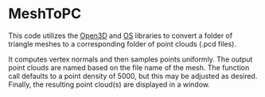 # MeshToPC

This code utilizes the [Open3D](http://www.open3d.org/) and [OS](https://docs.python.org/3/library/os.html) libraries to convert a folder of triangle meshes to a corresponding folder of point clouds (.pcd files).

It computes vertex normals and then samples points uniformly. The output point clouds are named based on the file name of the mesh. The function call defaults to a point density of 5000, but this may be adjusted as desired. Finally, the resulting point cloud(s) are displayed in a window.

